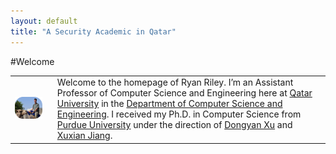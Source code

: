 ```yaml
---
layout: default
title: "A Security Academic in Qatar"
---
```


#Welcome

<table>
<tr>
<td>
<div style="margin: 0 10px 0 0">
<img src="/images/ryan_small.png">
</div>
</td>
<td>
Welcome to the homepage of Ryan Riley. I’m an Assistant Professor of
Computer Science and Engineering here at
<a href="http://www.qu.edu.qa">Qatar University</a> in the
<a href="http://www.qu.edu.qa/engineering/computer/">Department of Computer Science and Engineering</a>.
I received my Ph.D. in Computer Science from
<a href="http://www.purdue.edu/">Purdue University</a> under the direction of
<a href="http://www.cs.purdue.edu/homes/dxu">Dongyan Xu</a> and
<a href="http://www.csc.ncsu.edu/faculty/jiang/">Xuxian Jiang</a>.
</td>
</tr>
</table>
